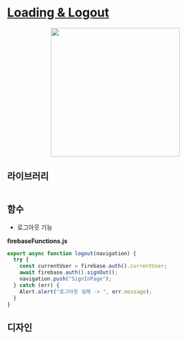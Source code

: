 # [Loading & Logout]()

<p align="center">
  <img width="300" src="">
</p>

## 라이브러리

```javascript

```

## 함수

- 로그아웃 기능

**firebaseFunctions.js**

```javascript
export async function logout(navigation) {
  try {
    const currentUser = firebase.auth().currentUser;
    await firebase.auth().signOut();
    navigation.push("SignInPage");
  } catch (err) {
    Alert.alert("로그아웃 실패 -> ", err.message);
  }
}
```

## 디자인
